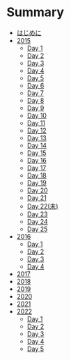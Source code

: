 # Summary

- [はじめに](./index.md)
- [2015](./2015/index.md)
  - [Day  1](./2015/day1.md)
  - [Day  2](./2015/day2.md)
  - [Day  3](./2015/day3.md)
  - [Day  4](./2015/day4.md)
  - [Day  5](./2015/day5.md)
  - [Day  6](./2015/day6.md)
  - [Day  7](./2015/day7.md)
  - [Day  8](./2015/day8.md)
  - [Day  9](./2015/day9.md)
  - [Day 10](./2015/day10.md)
  - [Day 11](./2015/day11.md)
  - [Day 12](./2015/day12.md)
  - [Day 13](./2015/day13.md)
  - [Day 14](./2015/day14.md)
  - [Day 15](./2015/day15.md)
  - [Day 16](./2015/day16.md)
  - [Day 17](./2015/day17.md)
  - [Day 18](./2015/day18.md)
  - [Day 19](./2015/day19.md)
  - [Day 20](./2015/day20.md)
  - [Day 21](./2015/day21.md)
  - [Day 22(未)](./2015/day22.md)
  - [Day 23](./2015/day23.md)
  - [Day 24](./2015/day24.md)
  - [Day 25](./2015/day25.md)
- [2016](./2016/index.md)
  - [Day  1](./2016/day1.md)
  - [Day  2](./2016/day2.md)
  - [Day  3](./2016/day3.md)
  - [Day  4](./2016/day4.md)
- [2017]()
- [2018]()
- [2019]()
- [2020]()
- [2021]()
- [2022](./2022/index.md)
  - [Day  1](./2022/day1.md)
  - [Day  2](./2022/day2.md)
  - [Day  3](./2022/day3.md)
  - [Day  4](./2022/day4.md)
  - [Day  5](./2022/day5.md)
